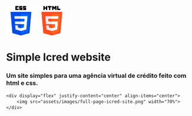 <body >
    <div display="flex" flex-direction="column">
        <img src="assets/images/css-3 (1).png" alt="icone css3" width="80px" height="80px">
        <img src="/assets/images/html-5.png" alt="icone html5" width="80px" height="80px">
    </div>
    <h1>Simple Icred website</h1>
    <h3>Um site simples para uma agência virtual de crédito feito com html e css.</h3>
    
    <div display="flex" justify-content="center" align-items="center">
        <img src="assets/images/full-page-icred-site.png" width="70%">
    </div>
</body>
